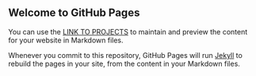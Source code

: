 ## Welcome to GitHub Pages

You can use the [LINK TO PROJECTS](https://bablubambal.github.io/WebProjects/) to maintain and preview the content for your website in Markdown files.

Whenever you commit to this repository, GitHub Pages will run [Jekyll](https://jekyllrb.com/) to rebuild the pages in your site, from the content in your Markdown files.
